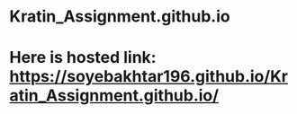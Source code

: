 # Kratin_Assignment.github.io
# Here is hosted link: https://soyebakhtar196.github.io/Kratin_Assignment.github.io/
